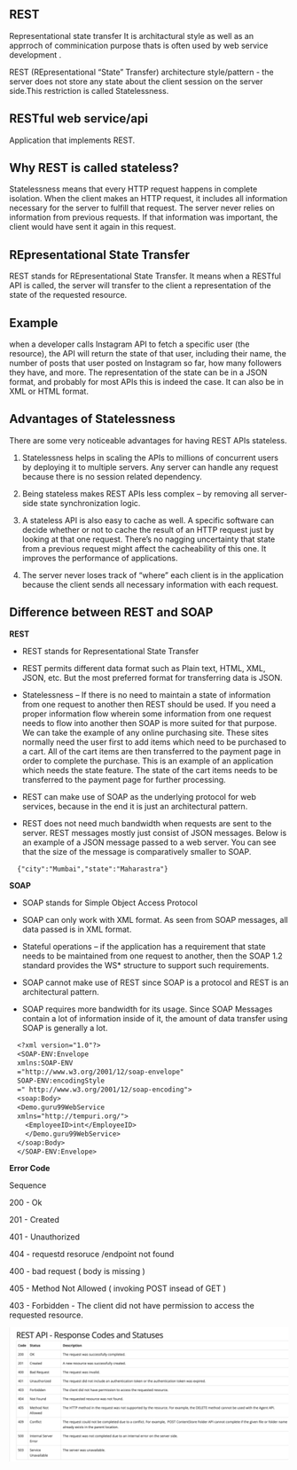 

## REST

Representational state transfer It is architactural style as well as an apprroch of comminication purpose thats is often used by web service development .

REST (REpresentational “State” Transfer) architecture style/pattern - the server does not store any state about the client session on the server side.This restriction is called Statelessness.

## RESTful web service/api

Application that implements REST.

## Why REST is called stateless?

Statelessness means that every HTTP request happens in complete isolation. When the client makes an HTTP request, it includes all information necessary for the server to fulfill that request. The server never relies on information from previous requests. If that information was important, the client would have sent it again in this request.

## REpresentational State Transfer
REST stands for REpresentational State Transfer. It means when a RESTful API is called, the server will transfer to the client a representation of the state of the requested resource. 

## Example

when a developer calls Instagram API to fetch a specific user (the resource), the API will return the state of that user, including their name, the number of posts that user posted on Instagram so far, how many followers they have, and more. The representation of the state can be in a JSON format, and probably for most APIs this is indeed the case. It can also be in XML or HTML format.


## Advantages of Statelessness
There are some very noticeable advantages for having REST APIs stateless.

1) Statelessness helps in scaling the APIs to millions of concurrent users by deploying it to multiple servers. Any server can handle any request because there is no session related dependency.

2) Being stateless makes REST APIs less complex – by removing all server-side state synchronization logic.

3) A stateless API is also easy to cache as well. A specific software can decide whether or not to cache the result of an HTTP request just by looking at that one request. There’s no nagging uncertainty that state from a previous request might affect the cacheability of this one. It improves the performance of applications.

4) The server never loses track of “where” each client is in the application because the client sends all necessary information with each request.

## Difference between REST and SOAP

**REST**

* REST stands for Representational State Transfer
  
* REST permits different data format such as Plain text, HTML, XML, JSON, etc. But the most preferred format for transferring data is JSON.
  
* Statelessness – If there is no need to maintain a state of information from one request to another then REST should be used. If you need a proper information flow wherein some information from one request needs to flow into another then SOAP is more suited for that purpose. We can take the example of any online purchasing site. These sites normally need the user first to add items which need to be purchased to a cart. All of the cart items are then transferred to the payment page in order to complete the purchase. This is an example of an application which needs the state feature. The state of the cart items needs to be transferred to the payment page for further processing.
  
* REST can make use of SOAP as the underlying protocol for web services, because in the end it is just an architectural pattern.

* REST does not need much bandwidth when requests are sent to the server. REST messages mostly just consist of JSON messages. Below is an example of a JSON message passed to a web server. You can see that the size of the message is comparatively smaller to SOAP.
```
  {"city":"Mumbai","state":"Maharastra"}
```


**SOAP**

* SOAP stands for Simple Object Access Protocol 

* SOAP can only work with XML format. As seen from SOAP messages, all data passed is in XML format.

* Stateful operations – if the application has a requirement that state needs to be maintained from one request to another, then the SOAP 1.2 standard provides the WS* structure to support such requirements.

* SOAP cannot make use of REST since SOAP is a protocol and REST is an architectural pattern.

* SOAP requires more bandwidth for its usage. Since SOAP Messages contain a lot of information inside of it, the amount of data transfer using SOAP is generally a lot.

```
  <?xml version="1.0"?>
  <SOAP-ENV:Envelope 
  xmlns:SOAP-ENV
  ="http://www.w3.org/2001/12/soap-envelope" 
  SOAP-ENV:encodingStyle
  =" http://www.w3.org/2001/12/soap-encoding">
  <soap:Body>
  <Demo.guru99WebService
  xmlns="http://tempuri.org/">
    <EmployeeID>int</EmployeeID>
    </Demo.guru99WebService>
  </soap:Body>
  </SOAP-ENV:Envelope>
```

**Error Code**

Sequence 

200 - Ok

201 - Created

401 - Unauthorized

404 - requestd resoruce /endpoint not found

400 - bad request ( body is missing )

405 - Method Not Allowed ( invoking POST insead of GET )

403 - Forbidden - The client did not have permission to access the requested resource.


![alt text](resterrorcode.png)

